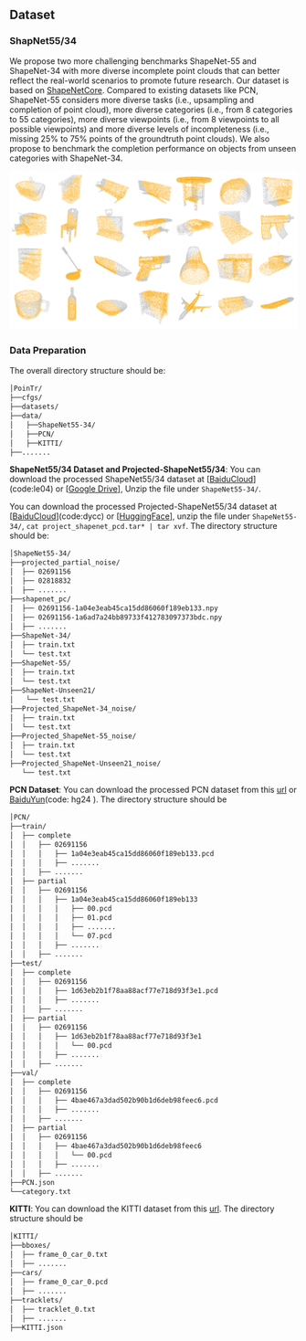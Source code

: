 ## Dataset 

### ShapNet55/34

We propose two more challenging benchmarks ShapeNet-55 and ShapeNet-34 with more diverse incomplete point clouds that can better reflect the real-world scenarios to promote future research. Our dataset is based on [ShapeNetCore](https://shapenet.org/). Compared to existing datasets like PCN, ShapeNet-55 considers more diverse tasks (i.e., upsampling and completion of point cloud), more diverse categories (i.e., from 8 categories to 55 categories), more diverse viewpoints (i.e., from 8 viewpoints to all possible viewpoints) and more diverse levels of incompleteness (i.e., missing 25% to 75% points of the groundtruth point clouds). We also propose to benchmark the completion performance on objects from unseen categories with ShapeNet-34.  

![dataset](fig/dataset.png)


### Data Preparation
The overall directory structure should be:

```
│PoinTr/
├──cfgs/
├──datasets/
├──data/
│   ├──ShapeNet55-34/
│   ├──PCN/
│   ├──KITTI/
├──.......
```
**ShapeNet55/34 Dataset and Projected-ShapeNet55/34**: You can download the processed ShapeNet55/34 dataset at [[BaiduCloud](https://pan.baidu.com/s/16Q-GsEXEHkXRhmcSZTY86A)] (code:le04) or [[Google Drive](https://drive.google.com/file/d/1jUB5yD7DP97-EqqU2A9mmr61JpNwZBVK/view?usp=sharing)], Unzip the file under `ShapeNet55-34/`.

You can download the processed Projected-ShapeNet55/34 dataset at [[BaiduCloud](https://pan.baidu.com/s/14ei-HClbLr_5-xAG-00BHg?pwd=dycc)](code:dycc) or [[HuggingFace](https://huggingface.co/datasets/zixiangAi/Projected-ShapeNet55-34)], unzip the file under `ShapeNet55-34/`, `cat project_shapenet_pcd.tar* | tar xvf`.
The directory structure should be:
```
│ShapeNet55-34/
├──projected_partial_noise/
│  ├── 02691156
│  ├── 02818832
│  ├── .......
├──shapenet_pc/
│  ├── 02691156-1a04e3eab45ca15dd86060f189eb133.npy
│  ├── 02691156-1a6ad7a24bb89733f412783097373bdc.npy
│  ├── .......
├──ShapeNet-34/
│  ├── train.txt
│  └── test.txt
├──ShapeNet-55/
│  ├── train.txt
│  └── test.txt
├──ShapeNet-Unseen21/
│   └── test.txt
├──Projected_ShapeNet-34_noise/
│  ├── train.txt
│  └── test.txt
├──Projected_ShapeNet-55_noise/
│  ├── train.txt
│  └── test.txt
├──Projected_ShapeNet-Unseen21_noise/
   └── test.txt
```

**PCN Dataset**: You can download the processed PCN dataset from this [url](https://gateway.infinitescript.com/?fileName=ShapeNetCompletion) or [BaiduYun](https://pan.baidu.com/s/1Oj-2F_eHMopLF2CWnd8T3A)(code: hg24 ). The directory structure should be

```
│PCN/
├──train/
│  ├── complete
│  │   ├── 02691156
│  │   │   ├── 1a04e3eab45ca15dd86060f189eb133.pcd
│  │   │   ├── .......
│  │   ├── .......
│  ├── partial
│  │   ├── 02691156
│  │   │   ├── 1a04e3eab45ca15dd86060f189eb133
│  │   │   │   ├── 00.pcd
│  │   │   │   ├── 01.pcd
│  │   │   │   ├── .......
│  │   │   │   └── 07.pcd
│  │   │   ├── .......
│  │   ├── .......
├──test/
│  ├── complete
│  │   ├── 02691156
│  │   │   ├── 1d63eb2b1f78aa88acf77e718d93f3e1.pcd
│  │   │   ├── .......
│  │   ├── .......
│  ├── partial
│  │   ├── 02691156
│  │   │   ├── 1d63eb2b1f78aa88acf77e718d93f3e1
│  │   │   │   └── 00.pcd
│  │   │   ├── .......
│  │   ├── .......
├──val/
│  ├── complete
│  │   ├── 02691156
│  │   │   ├── 4bae467a3dad502b90b1d6deb98feec6.pcd
│  │   │   ├── .......
│  │   ├── .......
│  ├── partial
│  │   ├── 02691156
│  │   │   ├── 4bae467a3dad502b90b1d6deb98feec6
│  │   │   │   └── 00.pcd
│  │   │   ├── .......
│  │   ├── .......
├──PCN.json
└──category.txt
```

**KITTI**: You can download the KITTI dataset from this [url](https://drive.google.com/drive/folders/1fSu0_huWhticAlzLh3Ejpg8zxzqO1z-F). The directory structure should be

```
│KITTI/
├──bboxes/
│  ├── frame_0_car_0.txt
│  ├── .......
├──cars/
│  ├── frame_0_car_0.pcd
│  ├── .......
├──tracklets/
│  ├── tracklet_0.txt
│  ├── .......
├──KITTI.json
```
